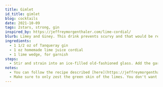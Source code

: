```yaml
---
title: Gimlet
id_title: gimlet
blog: cocktails
date: 2021-10-09
tags: 2stars, strong, gin
inspired_by: https://jeffreymorgenthaler.com/lime-cordial/
blurb: Limey and Giney. This drink prevents scurvy and that would be relevant information for you if you were a sailor 100+ years ago.
ingredients:
  - 1 1/2 oz of Tanqueray gin
  - 1 oz homemade lime juice cordial
  - 1 lime wedge, for garnish
steps:
  - Stir and strain into an ice-filled old-fashioned glass. Add the garnish.
notes:
  - You can follow the recipe described [here](https://jeffreymorgenthaler.com/lime-cordial/) to make your own lime juice cordial.
  - Make sure to only zest the green skin of the limes. You don't want any of the white stuff in your cordial.
---
```


